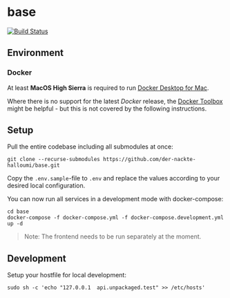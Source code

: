 # base

[![Build Status](https://travis-ci.com/der-nackte-halloumi/base.svg?branch=master)](https://travis-ci.com/der-nackte-halloumi/base)

## Environment

### Docker

At least **MacOS High Sierra** is required to run [Docker Desktop for Mac](https://hub.docker.com/editions/community/docker-ce-desktop-mac/).

Where there is no support for the latest _Docker_ release, the [Docker Toolbox](https://docs.docker.com/toolbox/overview/) might be helpful - but this is not covered by the following instructions.

## Setup

Pull the entire codebase including all submodules at once:

    git clone --recurse-submodules https://github.com/der-nackte-halloumi/base.git

Copy the `.env.sample`-file to `.env` and replace the values according to your desired local configuration.

You can now run all services in a development mode with docker-compose:

    cd base
    docker-compose -f docker-compose.yml -f docker-compose.development.yml up -d

> Note: The frontend needs to be run separately at the moment.

## Development

Setup your hostfile for local development:

    sudo sh -c 'echo "127.0.0.1  api.unpackaged.test" >> /etc/hosts'

